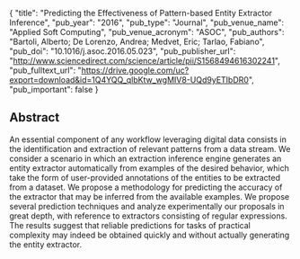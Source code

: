 {
  "title": "Predicting the Effectiveness of Pattern-based Entity Extractor Inference",
  "pub_year": "2016",
  "pub_type": "Journal",
  "pub_venue_name": "Applied Soft Computing",
  "pub_venue_acronym": "ASOC",
  "pub_authors": "Bartoli, Alberto; De Lorenzo, Andrea; Medvet, Eric; Tarlao, Fabiano",
  "pub_doi": "10.1016/j.asoc.2016.05.023",
  "pub_publisher_url": "http://www.sciencedirect.com/science/article/pii/S1568494616302241",
  "pub_fulltext_url": "https://drive.google.com/uc?export=download&id=1Q4YQQ_qlbKtw_wgMIV8-UQd9yETIbDR0",
  "pub_important": false
}

## Abstract
An essential component of any workflow leveraging digital data consists in the identification and extraction of relevant patterns from a data stream. We consider a scenario in which an extraction inference engine generates an entity extractor automatically from examples of the desired behavior, which take the form of user-provided annotations of the entities to be extracted from a dataset. We propose a methodology for predicting the accuracy of the extractor that may be inferred from the available examples. We propose several prediction techniques and analyze experimentally our proposals in great depth, with reference to extractors consisting of regular expressions. The results suggest that reliable predictions for tasks of practical complexity may indeed be obtained quickly and without actually generating the entity extractor.
